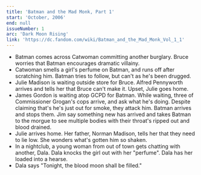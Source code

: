```yaml
---
title: 'Batman and the Mad Monk, Part 1'
start: 'October, 2006'
end: null
issueNumber: 1
arc: 'Dark Moon Rising'
link: 'https://dc.fandom.com/wiki/Batman_and_the_Mad_Monk_Vol_1_1'
---
```


- Batman comes across Catwoman committing another burglary. Bruce worries that Batman encourages dramatic villainy.
- Catwoman smells a girl's perfume on Batman, and runs off after scratching him. Batman tries to follow, but can't as he's been drugged.
- Julie Madison is waiting outside store for Bruce. Alfred Pennyworth arrives and tells her that Bruce can't make it. Upset, Julie goes home.
- James Gordon is waiting atop GCPD for Batman. While waiting, three of Commissioner Grogan's cops arrive, and ask what he's doing. Despite claiming that's he's just out for smoke, they attack him. Batman arrives and stops them. Jim say something new has arrived and takes Batman to the morgue to see multiple bodies with their throat's ripped out and blood drained.
- Julie arrives home. Her father, Norman Madison, tells her that they need to lie low. She wonders what's gotten him so shaken.
- In a nightclub, a young woman from out of town gets chatting with another, Dala. Dala knocks the girl out with her "perfume". Dala has her loaded into a hearse.
- Dala says "Tonight, the blood moon shall be filled."
